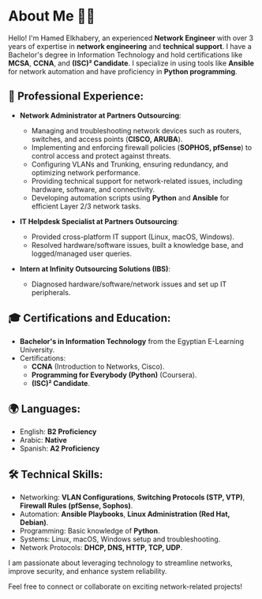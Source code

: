 # About Me 👨‍💻

Hello! I'm Hamed Elkhabery, an experienced **Network Engineer** with over 3 years of expertise in **network engineering** and **technical support**. I have a Bachelor's degree in Information Technology and hold certifications like **MCSA**, **CCNA**, and **(ISC)² Candidate**. I specialize in using tools like **Ansible** for network automation and have proficiency in **Python programming**.

## 💼 Professional Experience:
- **Network Administrator at Partners Outsourcing**:
  - Managing and troubleshooting network devices such as routers, switches, and access points (**CISCO, ARUBA**).
  - Implementing and enforcing firewall policies (**SOPHOS, pfSense**) to control access and protect against threats.
  - Configuring VLANs and Trunking, ensuring redundancy, and optimizing network performance.
  - Providing technical support for network-related issues, including hardware, software, and connectivity.
  - Developing automation scripts using **Python** and **Ansible** for efficient Layer 2/3 network tasks.

- **IT Helpdesk Specialist at Partners Outsourcing**:
  - Provided cross-platform IT support (Linux, macOS, Windows).
  - Resolved hardware/software issues, built a knowledge base, and logged/managed user queries.

- **Intern at Infinity Outsourcing Solutions (IBS)**:
  - Diagnosed hardware/software/network issues and set up IT peripherals.

## 🎓 Certifications and Education:
- **Bachelor's in Information Technology** from the Egyptian E-Learning University.
- Certifications:
  - **CCNA** (Introduction to Networks, Cisco).
  - **Programming for Everybody (Python)** (Coursera).
  - **(ISC)² Candidate**.

## 🌍 Languages:
- English: **B2 Proficiency**
- Arabic: **Native**
- Spanish: **A2 Proficiency**

## 🛠️ Technical Skills:
- Networking: **VLAN Configurations**, **Switching Protocols (STP, VTP)**, **Firewall Rules (pfSense, Sophos)**.
- Automation: **Ansible Playbooks**, **Linux Administration (Red Hat, Debian)**.
- Programming: Basic knowledge of **Python**.
- Systems: Linux, macOS, Windows setup and troubleshooting.
- Network Protocols: **DHCP, DNS, HTTP, TCP, UDP**.

I am passionate about leveraging technology to streamline networks, improve security, and enhance system reliability.

Feel free to connect or collaborate on exciting network-related projects!
